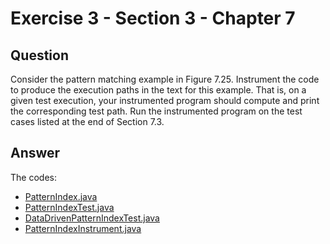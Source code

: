 # Exercise 3 - Section 3 - Chapter 7

## Question
Consider the pattern matching example in Figure 7.25. Instrument the code to produce the execution paths in the text for this example. That is, on a given test execution, your instrumented program should compute and print the corresponding test path. Run the instrumented program on the test cases listed at the end of Section 7.3.

## Answer
The codes:  
- [PatternIndex.java](https://cs.gmu.edu/~offutt/softwaretest/java/PatternIndex.java)  
- [PatternIndexTest.java](https://cs.gmu.edu/~offutt/softwaretest/java/PatternIndexTest.java)  
- [DataDrivenPatternIndexTest.java](https://cs.gmu.edu/~offutt/softwaretest/java/DataDrivenPatternIndexTest.java)  
- [PatternIndexInstrument.java](https://cs.gmu.edu/~offutt/softwaretest/java/PatternIndexInstrument.java)